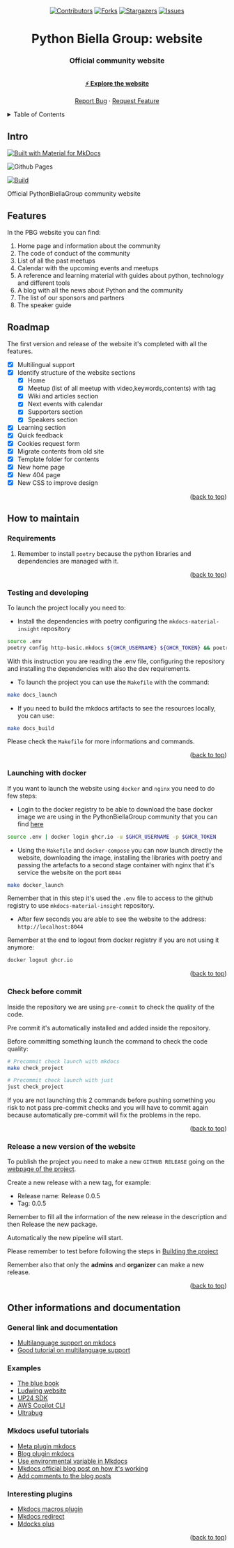<a name="readme-top"></a>

<div align="center">

[![Contributors][contributors-shield]][contributors-url] [![Forks][forks-shield]][forks-url] [![Stargazers][stars-shield]][stars-url] [![Issues][issues-shield]][issues-url]

</div>
<div align="center">

  <h1 align="center">Python Biella Group: website</h1>
  <p align="center">
    <h3> Official community website</h3>
    <br />
    <a href="https://pythonbiellagroup.it"><strong> &#9889 Explore the website</strong></a>
    <br />
    <br />
    <a href="https://github.com/PythonBiellaGroup/website/issues">Report Bug</a>
    ·
    <a href="https://github.com/PythonBiellaGroup/website/pulls">Request Feature</a>
  </p>
</div>

<details>
  <summary>Table of Contents</summary>
  <ol>
    <li><a href="#intro">Intro</a></li>
    <li><a href="#features">Features</a></li>
    <li><a href="#roadmap">Roadmap</a></li>
    <li><a href="#how-to-maintain">How to maintain</a></li>
    <li><a href="#other-informations-and-documentation">Other informations and documentation</a></li>
  </ol>
</details>

## Intro

[![Built with Material for MkDocs](https://img.shields.io/badge/Material_for_MkDocs-526CFE?style=for-the-badge&logo=MaterialForMkDocs&logoColor=white)](https://squidfunk.github.io/mkdocs-material/)

![Github Pages](https://img.shields.io/badge/github%20pages-121013?style=for-the-badge&logo=github&logoColor=white)

<p align="left">
  <a href="https://github.com/PythonBiellaGroup/website/actions"><img
    src="https://github.com/PythonBiellaGroup/website/workflows/deploy-website/badge.svg?branch=main"
    alt="Build"
  /></a>

Official PythonBiellaGroup community website

## Features

In the PBG website you can find:

1. Home page and information about the community
2. The code of conduct of the community
3. List of all the past meetups
4. Calendar with the upcoming events and meetups
5. A reference and learning material with guides about python, technology and different tools
6. A blog with all the news about Python and the community
7. The list of our sponsors and partners
8. The speaker guide

## Roadmap

The first version and release of the website it's completed with all the features.

- [x] Multilingual support
- [x] Identify structure of the website sections
  - [x] Home
  - [x] Meetup (list of all meetup with video,keywords,contents) with tag
  - [x] Wiki and articles section
  - [x] Next events with calendar
  - [x] Supporters section
  - [x] Speakers section
- [x] Learning section
- [x] Quick feedback
- [x] Cookies request form
- [x] Migrate contents from old site
- [x] Template folder for contents
- [x] New home page
- [x] New 404 page
- [x] New CSS to improve design

<p align="right">(<a href="#readme-top">back to top</a>)</p>

## How to maintain

### Requirements

1. Remember to install `poetry` because the python libraries and dependencies are managed with it.

<p align="right">(<a href="#readme-top">back to top</a>)</p>

### Testing and developing

To launch the project locally you need to:

- Install the dependencies with poetry configuring the `mkdocs-material-insight` repository

```bash
source .env
poetry config http-basic.mkdocs ${GHCR_USERNAME} ${GHCR_TOKEN} && poetry install --with dev
```

With this instruction you are reading the .env file, configuring the repository and installing the dependencies with also the dev requirements.

- To launch the project you can use the `Makefile` with the command:

```bash
make docs_launch
```

- If you need to build the mkdocs artifacts to see the resources locally, you can use:

```bash
make docs_build
```

Please check the `Makefile` for more informations and commands.

<p align="right">(<a href="#readme-top">back to top</a>)</p>

### Launching with docker

If you want to launch the website using `docker` and `nginx` you need to do few steps:

- Login to the docker registry to be able to download the base docker image we are using in the PythonBiellaGroup community that you can find [here](https://github.com/PythonBiellaGroup/Dockbase)

```bash
source .env | docker login ghcr.io -u $GHCR_USERNAME -p $GHCR_TOKEN
```

- Using the `Makefile` and `docker-compose` you can now launch directly the website, downloading the image, installing the libraries with poetry and passing the artefacts to a second stage container with nginx that it's service the website on the port `8044`

```bash
make docker_launch
```

Remember that in this step it's used the `.env` file to access to the github registry to use `mkdocs-material-insight` repository.

- After few seconds you are able to see the website to the address: `http://localhost:8044`

Remember at the end to logout from docker registry if you are not using it anymore:

```bash
docker logout ghcr.io
```

<p align="right">(<a href="#readme-top">back to top</a>)</p>

### Check before commit

Inside the repository we are using `pre-commit` to check the quality of the code.

Pre commit it's automatically installed and added inside the repository.

Before committing something launch the command to check the code quality:

```bash
# Precommit check launch with mkdocs
make check_project

# Precommit check launch with just
just check_project
```

If you are not launching this 2 commands before pushing something you risk to not pass pre-commit checks and you will have to commit again because automatically pre-commit will fix the problems in the repo.

<p align="right">(<a href="#readme-top">back to top</a>)</p>

### Release a new version of the website

To publish the project you need to make a new `GITHUB RELEASE` going on the [webpage of the project](https://github.com/PythonBiellaGroup/website/releases).

Create a new release with a new tag, for example:

- Release name: Release 0.0.5
- Tag: 0.0.5

Remember to fill all the information of the new release in the description and then Release the new package.

Automatically the new pipeline will start.

Please remember to test before following the steps in [Building the project](#how-to-maintain)

Remember also that only the **admins** and **organizer** can make a new release.

<p align="right">(<a href="#readme-top">back to top</a>)</p>

## Other informations and documentation

### General link and documentation

- [Multilanguage support on mkdocs](https://github.com/squidfunk/mkdocs-material/discussions/2346)
- [Good tutorial on multilanguage support](https://ultrabug.fr/Tech%20Blog/2021/2021-07-28-create-beautiful-and-localized-documentations-and-websites-using-mkdocs-github/)

### Examples

- [The blue book](https://lyz-code.github.io/blue-book/)
- [Ludwing website](https://ludwig.ai/latest/)
- [UP24 SDK](https://sdk.up42.com/)
- [AWS Copilot CLI](https://aws.github.io/copilot-cli/)
- [Ultrabug](https://github.com/ultrabug/ultrabug.fr)

### Mkdocs useful tutorials

- [Meta plugin mkdocs](https://squidfunk.github.io/mkdocs-material/reference/#built-in-meta-plugin)
- [Blog plugin mkdocs](https://squidfunk.github.io/mkdocs-material/setup/setting-up-a-blog/#configuration)
- [Use environmental variable in Mkdocs](https://www.mkdocs.org/user-guide/configuration/#environment-variables)
- [Mkdocs official blog post on how it's working](https://github.com/squidfunk/mkdocs-material/blob/master/docs/blog/posts/blog-support-just-landed.md)
- [Add comments to the blog posts](https://squidfunk.github.io/mkdocs-material/setup/adding-a-comment-system/)

### Interesting plugins

- [Mkdocs macros plugin](https://github.com/fralau/mkdocs_macros_plugin)
- [Mkdocs redirect](https://github.com/mkdocs/mkdocs-redirects)
- [Mdocks plus](http://bwmarrin.github.io/MkDocsPlus/)

<p align="right">(<a href="#readme-top">back to top</a>)</p>

[contributors-shield]: https://img.shields.io/github/contributors/PythonBiellaGroup/website.svg?style=for-the-badge
[contributors-url]: https://github.com/PythonBiellaGroup/website/graphs/contributors
[forks-shield]: https://img.shields.io/github/forks/PythonBiellaGroup/website.svg?style=for-the-badge
[forks-url]: https://github.com/PythonBiellaGroup/website/forks
[stars-shield]: https://img.shields.io/github/stars/PythonBiellaGroup/website.svg?style=for-the-badge
[stars-url]: https://github.com/PythonBiellaGroup/website/stargazers
[issues-shield]: https://img.shields.io/github/issues/PythonBiellaGroup/website.svg?style=for-the-badge
[issues-url]: https://github.com/PythonBiellaGroup/website/issues
[contacts-shield]: https://img.shields.io/badge/linktree-39E09B?style=for-the-badge&logo=linktree&logoColor=white
[contacts-url]: https://info.pythonbiellagroup.it/
